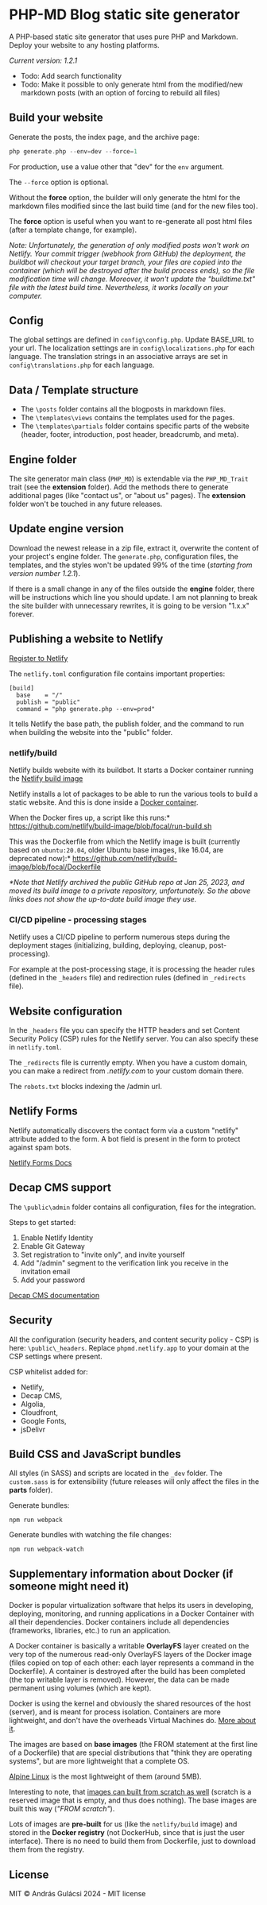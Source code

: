 # PHP-MD Blog static site generator

A PHP-based static site generator that uses pure PHP and Markdown. Deploy your website to any hosting platforms.

_Current version: 1.2.1_

- Todo: Add search functionality
- Todo: Make it possible to only generate html from the modified/new markdown posts (with an option of forcing to
  rebuild all files)


## Build your website

Generate the posts, the index page, and the archive page:

```php
php generate.php --env=dev --force=1
```

For production, use a value other that "dev" for the `env` argument.

The `--force` option is optional.

Without the **force** option, the builder will only generate the html for the markdown files modified since the last 
build time (and for the new files too).

The **force** option is useful when you want to re-generate all post html files (after a template change, for example).

_Note: Unfortunately, the generation of only modified posts won't work on Netlify. Your commit trigger (webhook from
GitHub) the deployment, the buildbot will checkout your target branch, your files are copied into the container
(which will be destroyed after the build process ends), so the file modification time will change. Moreover, it won't
update the "buildtime.txt" file with the latest build time. Nevertheless, it works locally on your computer._


## Config

The global settings are defined in `config\config.php`. Update BASE_URL to your url.
The localization settings are in `config\localizations.php` for each language.
The translation strings in an associative arrays are set in `config\translations.php` for each language.

## Data / Template structure

- The `\posts` folder contains all the blogposts in markdown files.
- The `\templates\views` contains the templates used for the pages.
- The `\templates\partials` folder contains specific parts of the website (header, footer, introduction, post header,
  breadcrumb, and meta).

## Engine folder

The site generator main class (`PHP_MD`) is extendable via the `PHP_MD_Trait` trait (see the **extension** folder).
Add the methods there to generate additional pages (like "contact us", or "about us" pages).
The **extension** folder won't be touched in any future releases.

## Update engine version

Download the newest release in a zip file, extract it, overwrite the content of your project's engine folder.
The `generate.php`, configuration files, the templates, and the styles won't be updated 99% of the time (_starting 
from version number 1.2.1_).

If there is a small change in any of the files outside the **engine** folder, there will be instructions which line 
you should update. I am not planning to break the site builder with unnecessary rewrites, it is going to be version "1.x.x" forever.

## Publishing a website to Netlify

[Register to Netlify](https://www.netlify.com/)

The `netlify.toml` configuration file contains important properties:

```raw
[build]
  base    = "/"
  publish = "public"
  command = "php generate.php --env=prod"
```

It tells Netlify the base path, the publish folder, and the command to run when building the website into the "public"
folder.


### netlify/build

Netlify builds website with its buildbot. It starts a Docker container running
the [Netlify build image](https://hub.docker.com/r/netlify/build/#!)

Netlify installs a lot of packages to be able to run the various tools to build a static
website. And this is done inside a [Docker container](https://docs.docker.com/get-started/).

When the Docker fires up, a script like this runs:*
https://github.com/netlify/build-image/blob/focal/run-build.sh

This was the Dockerfile from which the Netlify image is built (currently based on `ubuntu:20.04`, older Ubuntu base
images, like 16.04, are deprecated now):*
https://github.com/netlify/build-image/blob/focal/Dockerfile

_*Note that Netlify archived the public GitHub repo at Jan 25, 2023, and moved its build image to a private repository,
unfortunately.
So the above links does not show the up-to-date build image they use._

### CI/CD pipeline - processing stages

Netlify uses a CI/CD pipeline to perform numerous steps during the deployment stages (initializing, building, deploying,
cleanup, post-processing).

For example at the post-processing stage, it is processing the header rules (defined in the `_headers` file) and
redirection rules (defined in `_redirects` file).

## Website configuration

In the `_headers` file you can specify the HTTP headers and set Content Security Policy (CSP) rules for the
Netlify server. You can also specify these in `netlify.toml`.

The `_redirects` file is currently empty. When you have a custom domain, you can make a redirect from _.netlify.com_ to
your custom domain there.

The `robots.txt` blocks indexing the /admin url.

## Netlify Forms

Netlify automatically discovers the contact form via a custom "netlify" attribute added to the form. A bot field is
present
in the form to protect against spam bots.

[Netlify Forms Docs](https://docs.netlify.com/forms/setup/)

## Decap CMS support

The `\public\admin` folder contains all configuration, files for the integration.

Steps to get started:

1. Enable Netlify Identity
2. Enable Git Gateway
3. Set registration to "invite only", and invite yourself
4. Add "/admin" segment to the verification link you receive in the invitation email
5. Add your password

[Decap CMS documentation](https://decapcms.org/docs/choosing-a-backend/#setup-on-netlify)

## Security

All the configuration (security headers, and content security policy - CSP) is here: `\public\_headers`.
Replace `phpmd.netlify.app` to your domain at the CSP settings where present.

CSP whitelist added for:

- Netlify,
- Decap CMS,
- Algolia,
- Cloudfront,
- Google Fonts,
- jsDelivr

## Build CSS and JavaScript bundles

All styles (in SASS) and scripts are located in the `_dev` folder.
The `custom.sass` is for extensibility (future releases will only affect the files in the **parts** folder).

Generate bundles:

```
npm run webpack
```

Generate bundles with watching the file changes:

```
npm run webpack-watch
```

## Supplementary information about Docker (if someone might need it)

Docker is popular virtualization software that helps its users in developing, deploying, monitoring, and running
applications in a Docker Container with all their dependencies. Docker containers include all dependencies (frameworks,
libraries, etc.) to run an application.

A Docker container is basically a writable **OverlayFS** layer created on the very top of the numerous
read-only OverlayFS layers of the Docker image (files copied on top of each other: each layer represents a command in
the Dockerfile). A container is destroyed after the build has been completed (the top writable layer is removed).
However, the data can be made permanent using volumes (which are kept).

Docker is using the kernel and obviously the shared resources of the host (server), and is meant for process
isolation. Containers are more lightweight, and don't have the overheads Virtual Machines
do. [More about it](https://www.simplilearn.com/tutorials/docker-tutorial/docker-vs-virtual-machine).

The images are based on **base images** (the FROM statement at the first line of a Dockerfile) that are special
distributions that "think they are operating systems", but are more lightweight that a complete OS.

[Alpine Linux](https://hub.docker.com/_/alpine/) is the most lightweight of them (around 5MB).

Interesting to note,
that [images can built from scratch as well](https://codeburst.io/docker-from-scratch-2a84552470c8) (scratch is a
reserved image that is empty, and thus does nothing). The base images are built this way (_"FROM scratch"_).

Lots of images are **pre-built** for us (like the `netlify/build` image) and stored in the **Docker registry** (not
DockerHub, since that is just the user interface). There is no need to build them from Dockerfile, just to download them
from the registry.

## License

MIT © András Gulácsi 2024 - MIT license
